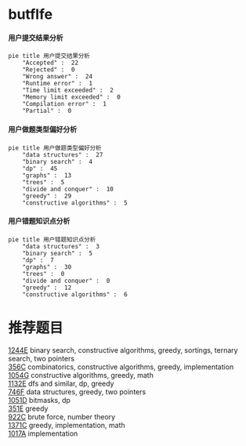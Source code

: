# butflfe

<!-- tabs:start -->



#### **用户提交结果分析**

```mermaid
pie title 用户提交结果分析
    "Accepted" :  22
    "Rejected" :  0
    "Wrong answer" :  24
    "Runtime error" :  1
    "Time limit exceeded" :  2
    "Memory limit exceeded" :  0
    "Compilation error" :  1
    "Partial" :  0
```

#### **用户做题类型偏好分析**

```mermaid
pie title 用户做题类型偏好分析
    "data structures" :  27
    "binary search" :  4
    "dp" :  45
    "graphs" :  13
    "trees" :  5
    "divide and conquer" :  10
    "greedy" :  29
    "constructive algorithms" :  5
```
#### **用户错题知识点分析**

```mermaid
pie title 用户错题知识点分析
    "data structures" :  3
    "binary search" :  5
    "dp" :  7
    "graphs" :  30
    "trees" :  0
    "divide and conquer" :  0
    "greedy" :  12
    "constructive algorithms" :  6
```



<!-- tabs:end -->
# 推荐题目
[1244E](https://codeforces.com/contest/1244/problem/E)		binary search,
                        constructive algorithms,
                        greedy,
                        sortings,
                        ternary search,
                        two pointers		  
[356C](https://codeforces.com/contest/356/problem/C)		combinatorics,
                        constructive algorithms,
                        greedy,
                        implementation		  
[1054G](https://codeforces.com/contest/1054/problem/G)		constructive algorithms,
                        greedy,
                        math		  
[1132E](https://codeforces.com/contest/1132/problem/E)		dfs and similar,
                        dp,
                        greedy		  
[746F](https://codeforces.com/contest/746/problem/F)		data structures,
                        greedy,
                        two pointers		  
[1051D](https://codeforces.com/contest/1051/problem/D)		bitmasks,
                        dp		  
[351E](https://codeforces.com/contest/351/problem/E)		greedy		  
[922C](https://codeforces.com/contest/922/problem/C)		brute force,
                        number theory		  
[1371C](https://codeforces.com/contest/1371/problem/C)		greedy,
                        implementation,
                        math		  
[1017A](https://codeforces.com/contest/1017/problem/A)		implementation		  
